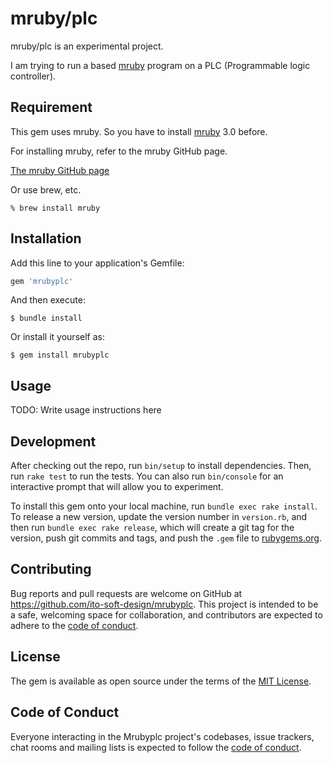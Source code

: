 # mruby/plc

mruby/plc is an experimental project.

I am trying to run a based [mruby](https://github.com/mruby/mruby) program on a PLC (Programmable logic controller).

## Requirement


This gem uses mruby. So you have to install [mruby](https://github.com/mruby/mruby) 3.0 before.  

For installing mruby, refer to the mruby GitHub page.

[The mruby GitHub page](https://github.com/mruby/mruby)

Or use brew, etc.

```
% brew install mruby
```



## Installation

Add this line to your application's Gemfile:

```ruby
gem 'mrubyplc'
```

And then execute:

    $ bundle install

Or install it yourself as:

    $ gem install mrubyplc

## Usage

TODO: Write usage instructions here

## Development

After checking out the repo, run `bin/setup` to install dependencies. Then, run `rake test` to run the tests. You can also run `bin/console` for an interactive prompt that will allow you to experiment.

To install this gem onto your local machine, run `bundle exec rake install`. To release a new version, update the version number in `version.rb`, and then run `bundle exec rake release`, which will create a git tag for the version, push git commits and tags, and push the `.gem` file to [rubygems.org](https://rubygems.org).

## Contributing

Bug reports and pull requests are welcome on GitHub at https://github.com/ito-soft-design/mrubyplc. This project is intended to be a safe, welcoming space for collaboration, and contributors are expected to adhere to the [code of conduct](https://github.com/ito-soft-design/mrubyplc/blob/master/CODE_OF_CONDUCT.md).


## License

The gem is available as open source under the terms of the [MIT License](https://opensource.org/licenses/MIT).

## Code of Conduct

Everyone interacting in the Mrubyplc project's codebases, issue trackers, chat rooms and mailing lists is expected to follow the [code of conduct](https://github.com/[USERNAME]/mrubyplc/blob/master/CODE_OF_CONDUCT.md).
